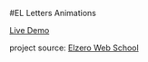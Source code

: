 #EL Letters Animations

[Live Demo](https://hassanalnaggar99.github.io/EL-Letters-Animations)

project source:
  [Elzero Web School](https://elzero.org/frontend-el-letters-animations/)
